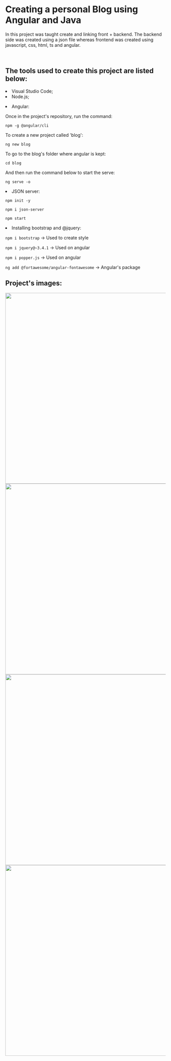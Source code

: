 # Creating a personal Blog using Angular and Java
<p>In this project was taught create and linking front + backend. The backend side was created using a json file whereas frontend was created using javascript, css, html, ts and angular.<p><br/>

## The tools used to create this project are listed below:

<li>Visual Studio Code;

<li>Node.js;

<p><li>Angular:</p>

<p>Once in the project's repository, run the command:</p>

```npm -g @angular/cli```
<p>To create a new project called 'blog':</p>

```ng new blog```

<p>To go to the blog's folder where angular is kept:</p>

```cd blog```

<p>And then run the command below to start the serve:</p>

```ng serve -o```

<p><li>JSON server:</p>

```npm init -y```

```npm i json-server```

```npm start```

<p><li>Installing bootstrap and @jquery:</p>

```npm i bootstrap``` -> Used to create style

```npm i jquery@~3.4.1``` -> Used on angular

```npm i popper.js``` -> Used on angular

```ng add @fortawesome/angular-fontawesome``` -> Angular's package

## Project's images:

<img src="img/b1.png" height="600px" width="1000">
<img src="img/b2.png" height="600px" width="1000">
<img src="img/b3.png" height="600px" width="1000">
<img src="img/b4.png" height="600px" width="1000">
